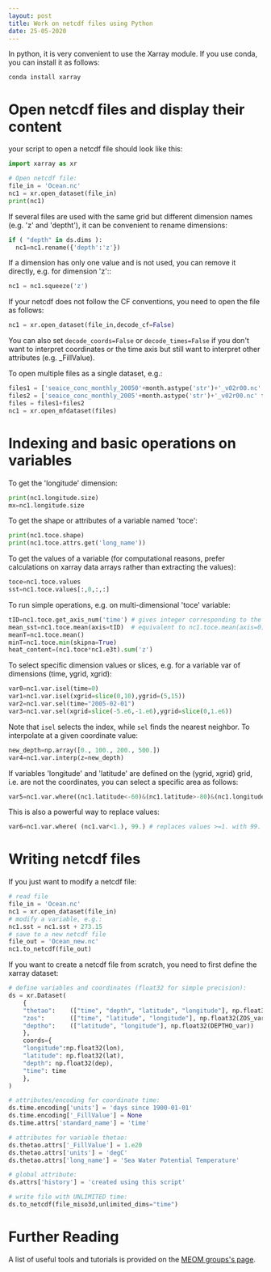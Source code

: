 ```yaml
---
layout: post
title: Work on netcdf files using Python
date: 25-05-2020
---
```


In python, it is very convenient to use the Xarray module. If you use conda, you can install it as follows:
```shell
conda install xarray
```

# Open netcdf files and display their content

your script to open a netcdf file should look like this:
```python
import xarray as xr

# Open netcdf file:
file_in = 'Ocean.nc'
nc1 = xr.open_dataset(file_in)
print(nc1)
```

If several files are used with the same grid but different dimension names (e.g. 'z' and 'deptht'), it can be convenient to rename dimensions:
```python
if ( "depth" in ds.dims ):
  nc1=nc1.rename({'depth':'z'})
```

If a dimension has only one value and is not used, you can remove it directly, e.g. for dimension 'z'::
```python
nc1 = nc1.squeeze('z')
```

If your netcdf does not follow the CF conventions, you need to open the file as follows:
```python
nc1 = xr.open_dataset(file_in,decode_cf=False)
```
You can also set ```decode_coords=False``` or ```decode_times=False``` if you don't want to interpret coordinates or the time axis but still want to interpret other attributes (e.g. _FillValue).

To open multiple files as a single dataset, e.g.:
```python
files1 = ['seaice_conc_monthly_20050'+month.astype('str')+'_v02r00.nc' for month in np.arange(1,10)]
files2 = ['seaice_conc_monthly_2005'+month.astype('str')+'_v02r00.nc' for month in np.arange(10,13)]       
files = files1+files2
nc1 = xr.open_mfdataset(files)
```

# Indexing and basic operations on variables

To get the 'longitude' dimension:
```python
print(nc1.longitude.size)
mx=nc1.longitude.size
```

To get the shape or attributes of a variable named 'toce':
```python
print(nc1.toce.shape)
print(nc1.toce.attrs.get('long_name'))
```

To get the values of a variable (for computational reasons, prefer calculations on xarray data arrays rather than extracting the values):
```python
toce=nc1.toce.values
sst=nc1.toce.values[:,0,:,:]
```

To run simple operations, e.g. on multi-dimensional 'toce' variable:
```python
tID=nc1.toce.get_axis_num('time') # gives integer corresponding to the 'time' axis
mean_sst=nc1.toce.mean(axis=tID)  # equivalent to nc1.toce.mean(axis=0)
meanT=nc1.toce.mean()
minT=nc1.toce.min(skipna=True)
heat_content=(nc1.toce*nc1.e3t).sum('z')
```

To select specific dimension values or slices, e.g. for a variable var of dimensions (time, ygrid, xgrid):
```python
var0=nc1.var.isel(time=0)
var1=nc1.var.isel(xgrid=slice(0,10),ygrid=(5,15))
var2=nc1.var.sel(time="2005-02-01")
var3=nc1.var.sel(xgrid=slice(-5.e6,-1.e6),ygrid=slice(0,1.e6))
```
Note that ```isel``` selects the index, while ```sel``` finds the nearest neighbor. To interpolate at a given coordinate value:
```python
new_depth=np.array([0., 100., 200., 500.])
var4=nc1.var.interp(z=new_depth)
```

If variables 'longitude' and 'latitude' are defined on the (ygrid, xgrid) grid, i.e. are not the coordinates, you can select a specific area as follows:
```python
var5=nc1.var.where((nc1.latitude<-60)&(nc1.latitude>-80)&(nc1.longitude<-90)&(nc1.longitude>-130))
```
This is also a powerful way to replace values:
```python
var6=nc1.var.where( (nc1.var<1.), 99.) # replaces values >=1. with 99.
```

# Writing netcdf files

If you just want to modify a netcdf file:
```python
# read file
file_in = 'Ocean.nc'
nc1 = xr.open_dataset(file_in)
# modify a variable, e.g.:
nc1.sst = nc1.sst + 273.15
# save to a new netcdf file
file_out = 'Ocean_new.nc'
nc1.to_netcdf(file_out)
```

If you want to create a netcdf file from scratch, you need to first define the xarray dataset:
```python
# define variables and coordinates (float32 for simple precision):
ds = xr.Dataset(
    {
    "thetao":    (["time", "depth", "latitude", "longitude"], np.float32(THETAO_var)),
    "zos":       (["time", "latitude", "longitude"], np.float32(ZOS_var)),
    "deptho":    (["latitude", "longitude"], np.float32(DEPTHO_var))
    },
    coords={
    "longitude":np.float32(lon),
    "latitude": np.float32(lat),
    "depth": np.float32(dep),
    "time": time
    },
)

# attributes/encoding for coordinate time:
ds.time.encoding['units'] = 'days since 1900-01-01'
ds.time.encoding['_FillValue'] = None
ds.time.attrs['standard_name'] = 'time'

# attributes for variable thetao:
ds.thetao.attrs['_FillValue'] = 1.e20
ds.thetao.attrs['units'] = 'degC'
ds.thetao.attrs['long_name'] = 'Sea Water Potential Temperature'

# global attribute:
ds.attrs['history'] = 'created using this script'

# write file with UNLIMITED time:
ds.to_netcdf(file_miso3d,unlimited_dims="time")
```

# Further Reading

A list of useful tools and tutorials is provided on the [MEOM groups's page](https://github.com/meom-group/tutos/blob/master/software.md).
